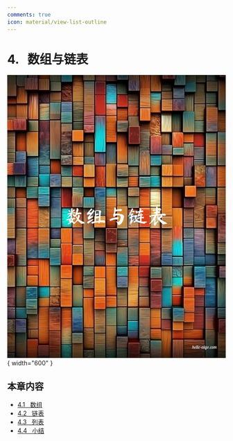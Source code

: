 ```yaml
---
comments: true
icon: material/view-list-outline
---
```


# 4. &nbsp; 数组与链表

<div class="center-table" markdown>

![数组与链表](../assets/covers/chapter_array_and_linkedlist.jpg){ width="600" }

</div>

## 本章内容

- [4.1 &nbsp; 数组](https://www.hello-algo.com/chapter_array_and_linkedlist/array/)
- [4.2 &nbsp; 链表](https://www.hello-algo.com/chapter_array_and_linkedlist/linked_list/)
- [4.3 &nbsp; 列表](https://www.hello-algo.com/chapter_array_and_linkedlist/list/)
- [4.4 &nbsp; 小结](https://www.hello-algo.com/chapter_array_and_linkedlist/summary/)
